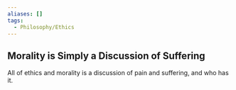 ```yaml
---
aliases: []
tags:
  - Philosophy/Ethics
---
```

## Morality is Simply a Discussion of Suffering

All of ethics and morality is a discussion of pain and suffering, and who has it.
